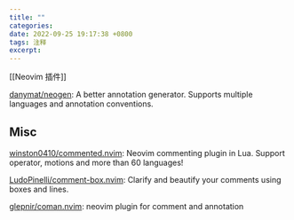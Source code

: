```yaml
---
title: ""
categories: 
date: 2022-09-25 19:17:38 +0800
tags: 注释
excerpt: 
---
```


[[Neovim 插件]]

[danymat/neogen](https://github.com/danymat/neogen): A better annotation generator. Supports multiple languages and annotation conventions.




## Misc

[winston0410/commented.nvim](https://github.com/winston0410/commented.nvim): Neovim commenting plugin in Lua. Support operator, motions and more than 60 languages!

[LudoPinelli/comment-box.nvim](https://github.com/LudoPinelli/comment-box.nvim): Clarify and beautify your comments using boxes and lines.

[glepnir/coman.nvim](https://github.com/glepnir/coman.nvim): neovim plugin for comment and annotation



